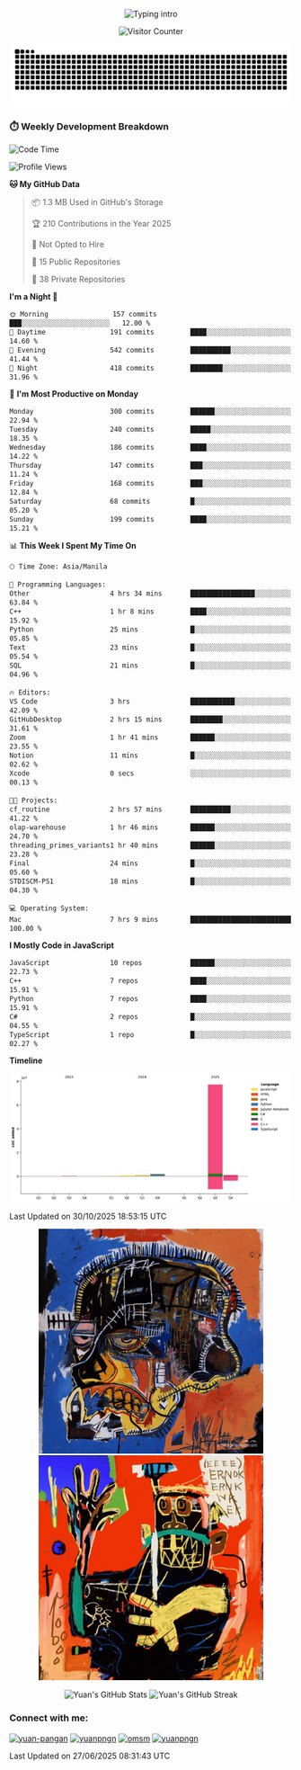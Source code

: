 
<p align="center">
  <!-- Typing sits above -->
  <img src="https://readme-typing-svg.demolab.com?font=Fira+Code&weight=500&size=28&duration=4000&pause=800&color=A7A459&center=true&vCenter=true&multiline=true&repeat=true&width=1000&height=80&lines=Hello%2C+I%27m+Yuan!%F0%9F%87%B5%F0%9F%87%AD;DLSU+Student+%7C+Aspiring+%3CBRUHH+IDK%3E" alt="Typing intro" />
</p>

<!-- 👁️ Visitor Counter -->
<p align="center">
  <img src="https://profile-counter.glitch.me/yuanpngn/count.svg" alt="Visitor Counter" />
</p>

[![Snake](https://raw.githubusercontent.com/yuanpngn/yuanpngn/output/github-contribution-grid-snake.svg)](https://github.com/yuanpngn)

### ⏱️ Weekly Development Breakdown

<!--START_SECTION:waka-->
![Code Time](http://img.shields.io/badge/Code%20Time-51%20hrs%2015%20mins-blue)

![Profile Views](http://img.shields.io/badge/Profile%20Views-0-blue)

**🐱 My GitHub Data** 

> 📦 1.3 MB Used in GitHub's Storage 
 > 
> 🏆 210 Contributions in the Year 2025
 > 
> 🚫 Not Opted to Hire
 > 
> 📜 15 Public Repositories 
 > 
> 🔑 38 Private Repositories 
 > 
**I'm a Night 🦉** 

```text
🌞 Morning                157 commits         ███░░░░░░░░░░░░░░░░░░░░░░   12.00 % 
🌆 Daytime                191 commits         ████░░░░░░░░░░░░░░░░░░░░░   14.60 % 
🌃 Evening                542 commits         ██████████░░░░░░░░░░░░░░░   41.44 % 
🌙 Night                  418 commits         ████████░░░░░░░░░░░░░░░░░   31.96 % 
```
📅 **I'm Most Productive on Monday** 

```text
Monday                   300 commits         ██████░░░░░░░░░░░░░░░░░░░   22.94 % 
Tuesday                  240 commits         █████░░░░░░░░░░░░░░░░░░░░   18.35 % 
Wednesday                186 commits         ████░░░░░░░░░░░░░░░░░░░░░   14.22 % 
Thursday                 147 commits         ███░░░░░░░░░░░░░░░░░░░░░░   11.24 % 
Friday                   168 commits         ███░░░░░░░░░░░░░░░░░░░░░░   12.84 % 
Saturday                 68 commits          █░░░░░░░░░░░░░░░░░░░░░░░░   05.20 % 
Sunday                   199 commits         ████░░░░░░░░░░░░░░░░░░░░░   15.21 % 
```


📊 **This Week I Spent My Time On** 

```text
🕑︎ Time Zone: Asia/Manila

💬 Programming Languages: 
Other                    4 hrs 34 mins       ████████████████░░░░░░░░░   63.84 % 
C++                      1 hr 8 mins         ████░░░░░░░░░░░░░░░░░░░░░   15.92 % 
Python                   25 mins             █░░░░░░░░░░░░░░░░░░░░░░░░   05.85 % 
Text                     23 mins             █░░░░░░░░░░░░░░░░░░░░░░░░   05.54 % 
SQL                      21 mins             █░░░░░░░░░░░░░░░░░░░░░░░░   04.96 % 

🔥 Editors: 
VS Code                  3 hrs               ███████████░░░░░░░░░░░░░░   42.09 % 
GitHubDesktop            2 hrs 15 mins       ████████░░░░░░░░░░░░░░░░░   31.61 % 
Zoom                     1 hr 41 mins        ██████░░░░░░░░░░░░░░░░░░░   23.55 % 
Notion                   11 mins             █░░░░░░░░░░░░░░░░░░░░░░░░   02.62 % 
Xcode                    0 secs              ░░░░░░░░░░░░░░░░░░░░░░░░░   00.13 % 

🐱‍💻 Projects: 
cf_routine               2 hrs 57 mins       ██████████░░░░░░░░░░░░░░░   41.22 % 
olap-warehouse           1 hr 46 mins        ██████░░░░░░░░░░░░░░░░░░░   24.70 % 
threading_primes_variants1 hr 40 mins        ██████░░░░░░░░░░░░░░░░░░░   23.28 % 
Final                    24 mins             █░░░░░░░░░░░░░░░░░░░░░░░░   05.60 % 
STDISCM-PS1              18 mins             █░░░░░░░░░░░░░░░░░░░░░░░░   04.30 % 

💻 Operating System: 
Mac                      7 hrs 9 mins        █████████████████████████   100.00 % 
```

**I Mostly Code in JavaScript** 

```text
JavaScript               10 repos            ██████░░░░░░░░░░░░░░░░░░░   22.73 % 
C++                      7 repos             ████░░░░░░░░░░░░░░░░░░░░░   15.91 % 
Python                   7 repos             ████░░░░░░░░░░░░░░░░░░░░░   15.91 % 
C#                       2 repos             █░░░░░░░░░░░░░░░░░░░░░░░░   04.55 % 
TypeScript               1 repo              █░░░░░░░░░░░░░░░░░░░░░░░░   02.27 % 
```



**Timeline**

![Lines of Code chart](https://raw.githubusercontent.com/yuanpngn/yuanpngn/main/assets/bar_graph.png)


 Last Updated on 30/10/2025 18:53:15 UTC
<!--END_SECTION:waka-->


<!-- 🎨 Animated Art Gifs -->
<p align="center">
  <img src="./assets/basqiat.gif" alt="Art animation 1" width="400" />
  <img src="./assets/basquiat2.gif" alt="Art animation 2" width="400" />
</p>

<!-- 🏆 GitHub Trophies -->
<!--<p align="center">
  <img src="https://github-profile-trophy.vercel.app/?username=yuanpngn&theme=radical&no-bg=true&no-frame=true&row=1&column=7" alt="GitHub Trophies" />
</p>

<h3 align="left">Connect with me:</h3>
<p align="left">
<a href="https://linkedin.com/in/yuan-pangan" target="blank"><img align="center" src="https://raw.githubusercontent.com/rahuldkjain/github-profile-readme-generator/master/src/images/icons/Social/linked-in-alt.svg" alt="yuan-pangan" height="30" width="40" /></a>
<a href="https://instagram.com/yuanpngn" target="blank"><img align="center" src="https://raw.githubusercontent.com/rahuldkjain/github-profile-readme-generator/master/src/images/icons/Social/instagram.svg" alt="yuanpngn" height="30" width="40" /></a>
<a href="https://medium.com/yuanpngn" target="blank"><img align="center" src="https://raw.githubusercontent.com/rahuldkjain/github-profile-readme-generator/master/src/images/icons/Social/medium.svg" alt="yuanpngn" height="30" width="40" /></a>
<a href="https://discord.gg/omsm" target="blank"><img align="center" src="https://raw.githubusercontent.com/rahuldkjain/github-profile-readme-generator/master/src/images/icons/Social/discord.svg" alt="omsm" height="30" width="40" /></a>
</p>

<h3 align="left">Languages and Tools:</h3>
<p align="left"> <a href="https://developer.android.com" target="_blank" rel="noreferrer"> <img src="https://raw.githubusercontent.com/devicons/devicon/master/icons/android/android-original-wordmark.svg" alt="android" width="40" height="40"/> </a> <a href="https://angular.io" target="_blank" rel="noreferrer"> <img src="https://angular.io/assets/images/logos/angular/angular.svg" alt="angular" width="40" height="40"/> </a> <a href="https://angular.io" target="_blank" rel="noreferrer"> <img src="https://raw.githubusercontent.com/devicons/devicon/master/icons/angularjs/angularjs-original-wordmark.svg" alt="angularjs" width="40" height="40"/> </a> <a href="https://www.arduino.cc/" target="_blank" rel="noreferrer"> <img src="https://cdn.worldvectorlogo.com/logos/arduino-1.svg" alt="arduino" width="40" height="40"/> </a> <a href="https://aws.amazon.com" target="_blank" rel="noreferrer"> <img src="https://raw.githubusercontent.com/devicons/devicon/master/icons/amazonwebservices/amazonwebservices-original-wordmark.svg" alt="aws" width="40" height="40"/> </a> <a href="https://www.blender.org/" target="_blank" rel="noreferrer"> <img src="https://download.blender.org/branding/community/blender_community_badge_white.svg" alt="blender" width="40" height="40"/> </a> <a href="https://getbootstrap.com" target="_blank" rel="noreferrer"> <img src="https://raw.githubusercontent.com/devicons/devicon/master/icons/bootstrap/bootstrap-plain-wordmark.svg" alt="bootstrap" width="40" height="40"/> </a> <a href="https://www.cprogramming.com/" target="_blank" rel="noreferrer"> <img src="https://raw.githubusercontent.com/devicons/devicon/master/icons/c/c-original.svg" alt="c" width="40" height="40"/> </a> <a href="https://www.chartjs.org" target="_blank" rel="noreferrer"> <img src="https://www.chartjs.org/media/logo-title.svg" alt="chartjs" width="40" height="40"/> </a> <a href="https://www.w3schools.com/cpp/" target="_blank" rel="noreferrer"> <img src="https://raw.githubusercontent.com/devicons/devicon/master/icons/cplusplus/cplusplus-original.svg" alt="cplusplus" width="40" height="40"/> </a> <a href="https://www.w3schools.com/cs/" target="_blank" rel="noreferrer"> <img src="https://raw.githubusercontent.com/devicons/devicon/master/icons/csharp/csharp-original.svg" alt="csharp" width="40" height="40"/> </a> <a href="https://www.w3schools.com/css/" target="_blank" rel="noreferrer"> <img src="https://raw.githubusercontent.com/devicons/devicon/master/icons/css3/css3-original-wordmark.svg" alt="css3" width="40" height="40"/> </a> <a href="https://www.cypress.io" target="_blank" rel="noreferrer"> <img src="https://raw.githubusercontent.com/simple-icons/simple-icons/6e46ec1fc23b60c8fd0d2f2ff46db82e16dbd75f/icons/cypress.svg" alt="cypress" width="40" height="40"/> </a> <a href="https://www.docker.com/" target="_blank" rel="noreferrer"> <img src="https://raw.githubusercontent.com/devicons/devicon/master/icons/docker/docker-original-wordmark.svg" alt="docker" width="40" height="40"/> </a> <a href="https://expressjs.com" target="_blank" rel="noreferrer"> <img src="https://raw.githubusercontent.com/devicons/devicon/master/icons/express/express-original-wordmark.svg" alt="express" width="40" height="40"/> </a> <a href="https://www.figma.com/" target="_blank" rel="noreferrer"> <img src="https://www.vectorlogo.zone/logos/figma/figma-icon.svg" alt="figma" width="40" height="40"/> </a> <a href="https://cloud.google.com" target="_blank" rel="noreferrer"> <img src="https://www.vectorlogo.zone/logos/google_cloud/google_cloud-icon.svg" alt="gcp" width="40" height="40"/> </a> <a href="https://git-scm.com/" target="_blank" rel="noreferrer"> <img src="https://www.vectorlogo.zone/logos/git-scm/git-scm-icon.svg" alt="git" width="40" height="40"/> </a> <a href="https://www.w3.org/html/" target="_blank" rel="noreferrer"> <img src="https://raw.githubusercontent.com/devicons/devicon/master/icons/html5/html5-original-wordmark.svg" alt="html5" width="40" height="40"/> </a> <a href="https://www.adobe.com/in/products/illustrator.html" target="_blank" rel="noreferrer"> <img src="https://www.vectorlogo.zone/logos/adobe_illustrator/adobe_illustrator-icon.svg" alt="illustrator" width="40" height="40"/> </a> <a href="https://www.java.com" target="_blank" rel="noreferrer"> <img src="https://raw.githubusercontent.com/devicons/devicon/master/icons/java/java-original.svg" alt="java" width="40" height="40"/> </a> <a href="https://developer.mozilla.org/en-US/docs/Web/JavaScript" target="_blank" rel="noreferrer"> <img src="https://raw.githubusercontent.com/devicons/devicon/master/icons/javascript/javascript-original.svg" alt="javascript" width="40" height="40"/> </a> <a href="https://kotlinlang.org" target="_blank" rel="noreferrer"> <img src="https://www.vectorlogo.zone/logos/kotlinlang/kotlinlang-icon.svg" alt="kotlin" width="40" height="40"/> </a> <a href="https://www.mongodb.com/" target="_blank" rel="noreferrer"> <img src="https://raw.githubusercontent.com/devicons/devicon/master/icons/mongodb/mongodb-original-wordmark.svg" alt="mongodb" width="40" height="40"/> </a> <a href="https://www.microsoft.com/en-us/sql-server" target="_blank" rel="noreferrer"> <img src="https://www.svgrepo.com/show/303229/microsoft-sql-server-logo.svg" alt="mssql" width="40" height="40"/> </a> <a href="https://www.mysql.com/" target="_blank" rel="noreferrer"> <img src="https://raw.githubusercontent.com/devicons/devicon/master/icons/mysql/mysql-original-wordmark.svg" alt="mysql" width="40" height="40"/> </a> <a href="https://nodejs.org" target="_blank" rel="noreferrer"> <img src="https://raw.githubusercontent.com/devicons/devicon/master/icons/nodejs/nodejs-original-wordmark.svg" alt="nodejs" width="40" height="40"/> </a> <a href="https://www.oracle.com/" target="_blank" rel="noreferrer"> <img src="https://raw.githubusercontent.com/devicons/devicon/master/icons/oracle/oracle-original.svg" alt="oracle" width="40" height="40"/> </a> <a href="https://www.photoshop.com/en" target="_blank" rel="noreferrer"> <img src="https://raw.githubusercontent.com/devicons/devicon/master/icons/photoshop/photoshop-line.svg" alt="photoshop" width="40" height="40"/> </a> <a href="https://www.php.net" target="_blank" rel="noreferrer"> <img src="https://raw.githubusercontent.com/devicons/devicon/master/icons/php/php-original.svg" alt="php" width="40" height="40"/> </a> <a href="https://www.python.org" target="_blank" rel="noreferrer"> <img src="https://raw.githubusercontent.com/devicons/devicon/master/icons/python/python-original.svg" alt="python" width="40" height="40"/> </a> <a href="https://reactjs.org/" target="_blank" rel="noreferrer"> <img src="https://raw.githubusercontent.com/devicons/devicon/master/icons/react/react-original-wordmark.svg" alt="react" width="40" height="40"/> </a> <a href="https://reactnative.dev/" target="_blank" rel="noreferrer"> <img src="https://reactnative.dev/img/header_logo.svg" alt="reactnative" width="40" height="40"/> </a> <a href="https://scikit-learn.org/" target="_blank" rel="noreferrer"> <img src="https://upload.wikimedia.org/wikipedia/commons/0/05/Scikit_learn_logo_small.svg" alt="scikit_learn" width="40" height="40"/> </a> <a href="https://www.selenium.dev" target="_blank" rel="noreferrer"> <img src="https://raw.githubusercontent.com/detain/svg-logos/780f25886640cef088af994181646db2f6b1a3f8/svg/selenium-logo.svg" alt="selenium" width="40" height="40"/> </a> <a href="https://spring.io/" target="_blank" rel="noreferrer"> <img src="https://www.vectorlogo.zone/logos/springio/springio-icon.svg" alt="spring" width="40" height="40"/> </a> <a href="https://www.typescriptlang.org/" target="_blank" rel="noreferrer"> <img src="https://raw.githubusercontent.com/devicons/devicon/master/icons/typescript/typescript-original.svg" alt="typescript" width="40" height="40"/> </a> <a href="https://unity.com/" target="_blank" rel="noreferrer"> <img src="https://www.vectorlogo.zone/logos/unity3d/unity3d-icon.svg" alt="unity" width="40" height="40"/> </a> <a href="https://vuejs.org/" target="_blank" rel="noreferrer"> <img src="https://raw.githubusercontent.com/devicons/devicon/master/icons/vuejs/vuejs-original-wordmark.svg" alt="vuejs" width="40" height="40"/> </a> </p>-->

<!-- 📊 GitHub Stats -->
<p align="center">
  <img src="https://github-readme-stats.vercel.app/api?username=yuanpngn&show_icons=true&theme=radical&locale=en" width="48%" alt="Yuan's GitHub Stats" />
  <img src="https://github-readme-streak-stats.herokuapp.com/?user=yuanpngn&theme=radical" width="48%" alt="Yuan's GitHub Streak" />
</p>

<h3 align="left">Connect with me:</h3>

<p align="left">
<a href="https://linkedin.com/in/yuan-pangan" target="blank"><img align="center" src="https://raw.githubusercontent.com/rahuldkjain/github-profile-readme-generator/master/src/images/icons/Social/linked-in-alt.svg" alt="yuan-pangan" height="30" width="40" /></a>
<a href="https://instagram.com/yuanpngn" target="blank"><img align="center" src="https://raw.githubusercontent.com/rahuldkjain/github-profile-readme-generator/master/src/images/icons/Social/instagram.svg" alt="yuanpngn" height="30" width="40" /></a>
<a href="https://discord.gg/omsm" target="blank"><img align="center" src="https://raw.githubusercontent.com/rahuldkjain/github-profile-readme-generator/master/src/images/icons/Social/discord.svg" alt="omsm" height="30" width="40" /></a>
<a href="https://medium.com/@yuanpngn" target="blank"><img align="center" src="https://raw.githubusercontent.com/rahuldkjain/github-profile-readme-generator/master/src/images/icons/Social/medium.svg" alt="yuanpngn" height="30" width="40" /></a>
</p>

Last Updated on 27/06/2025 08:31:43 UTC

